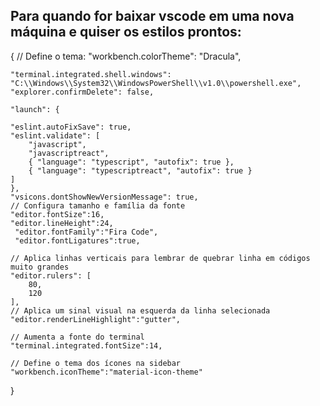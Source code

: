 ## Para quando for baixar vscode em uma nova máquina e quiser os estilos prontos:

{
    // Define o tema:
    "workbench.colorTheme": "Dracula",

    "terminal.integrated.shell.windows": "C:\\Windows\\System32\\WindowsPowerShell\\v1.0\\powershell.exe",
    "explorer.confirmDelete": false,

    "launch": {

    "eslint.autoFixSave": true,
    "eslint.validate": [
        "javascript",
        "javascriptreact",
        { "language": "typescript", "autofix": true },
        { "language": "typescriptreact", "autofix": true }
    ]
    },
    "vsicons.dontShowNewVersionMessage": true,
    // Configura tamanho e família da fonte
    "editor.fontSize":16,
    "editor.lineHeight":24,
     "editor.fontFamily":"Fira Code",
     "editor.fontLigatures":true,

    // Aplica linhas verticais para lembrar de quebrar linha em códigos muito grandes
    "editor.rulers": [
        80,
        120
    ],
    // Aplica um sinal visual na esquerda da linha selecionada
    "editor.renderLineHighlight":"gutter",
  
    // Aumenta a fonte do terminal
    "terminal.integrated.fontSize":14,

    // Define o tema dos ícones na sidebar
    "workbench.iconTheme":"material-icon-theme"
}